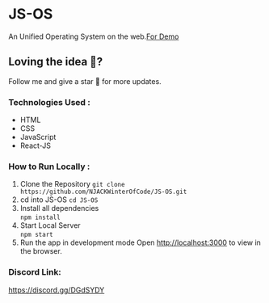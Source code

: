 # JS-OS
An Unified Operating System on the web.[For Demo](https://rajagopalan-gangadharan.github.io/JS-OS/index.html)

## Loving the idea 🧡?
Follow me and give a star 🌟 for more updates.

### Technologies Used :
  * HTML
  * CSS
  * JavaScript
  * React-JS
  
### How to Run Locally :
1. Clone the Repository
     `git clone https://github.com/NJACKWinterOfCode/JS-OS.git`
2. cd into JS-OS
      `cd JS-OS`
3. Install all dependencies      
      `npm install`     
4. Start Local Server      
      `npm start`
5. Run the app in development mode
Open [http://localhost:3000](http://localhost:3000) to view in the browser. 



### Discord Link:
https://discord.gg/DGdSYDY
